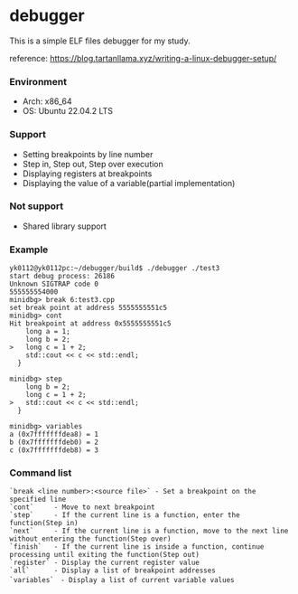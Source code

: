 # debugger

This is a simple ELF files debugger for my study.

reference: https://blog.tartanllama.xyz/writing-a-linux-debugger-setup/

### Environment
- Arch: x86_64
- OS: Ubuntu 22.04.2 LTS

### Support
- Setting breakpoints by line number
- Step in, Step out, Step over execution
- Displaying registers at breakpoints
- Displaying the value of a variable(partial implementation)

### Not support
- Shared library support

### Example
```
yk0112@yk0112pc:~/debugger/build$ ./debugger ./test3
start debug process: 26186
Unknown SIGTRAP code 0
555555554000
minidbg> break 6:test3.cpp
set break point at address 5555555551c5
minidbg> cont
Hit breakpoint at address 0x5555555551c5
    long a = 1;
    long b = 2;
>   long c = 1 + 2;
    std::cout << c << std::endl; 
  }
  
minidbg> step
    long b = 2;
    long c = 1 + 2;
>   std::cout << c << std::endl; 
  }
  
minidbg> variables
a (0x7fffffffdea8) = 1
b (0x7fffffffdeb0) = 2
c (0x7fffffffdeb8) = 3
```

### Command list
```
`break <line number>:<source file>` - Set a breakpoint on the specified line
`cont`     - Move to next breakpoint
`step`     - If the current line is a function, enter the function(Step in)
`next`     - If the current line is a function, move to the next line without entering the function(Step over)
`finish`   - If the current line is inside a function, continue processing until exiting the function(Step out)
`register` - Display the current register value
`all`      - Display a list of breakpoint addresses
`variables`　- Display a list of current variable values
```

